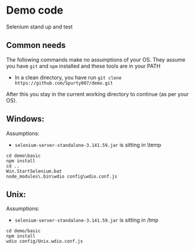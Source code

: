 # Demo code 
Selenium stand up and test 

## Common needs
The following commands make no assumptions of your OS. They assume you have `git` and `npm` installed and these tools are in your PATH

   * In a clean directory, you have run `git clone https://github.com/Spurty007/demo.git`

After this you stay in the current working directory to continue (as per your OS).

## Windows:

Assumptions: 
   * `selenium-server-standalone-3.141.59.jar` is sitting in \temp

```
cd demo\basic
npm install
cd ..
Win.StartSelenium.bat
node_modules\.bin\wdio config\wdio.conf.js

```

## Unix:

Assumptions: 
   * `selenium-server-standalone-3.141.59.jar` is sitting in /tmp

```
cd demo/basic
npm install
wdio config/Unix.wdio.conf.js
```

##
